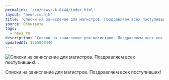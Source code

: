 ```yaml
---
permalink: '/ru/news/vk-6444/index.html'
layout: 'news.ru.njk'
title: 'Списки на зачисление для магистров. Поздравляем всех поступивших!…'
source: ВКонтакте
tags:
  - news_ru
description: 'Списки на зачисление для магистров. Поздравляем всех поступивших!…'
updatedAt: 1565940446
---
```

![Списки на зачисление для магистров. Поздравляем всех поступивших!…](https://sun9-2.userapi.com/impf/c855120/v855120089/c5ffe/SSO-tvhxj0Y.jpg?size=1280x853&quality=96&sign=3e88274ae47ad0d7785317e972284bab&c_uniq_tag=m2pLhpr25o5QNWD92VwdIS10630xBfX9YjPJTZD4Jg4&type=album)

Списки на зачисление для магистров. Поздравляем всех поступивших!
